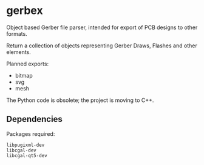 # gerbex
Object based Gerber file parser, intended for export of PCB designs to other formats.

Return a collection of objects representing Gerber Draws, Flashes and other elements.

Planned exports:
- bitmap
- svg
- mesh

The Python code is obsolete; the project is moving to C++.

## Dependencies

Packages required:

	libpugixml-dev
    libcgal-dev
    libcgal-qt5-dev

